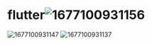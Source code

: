 # flutter![1677100931156](https://user-images.githubusercontent.com/71037128/220763036-12233009-c3af-46bf-a9d7-74b339367a31.jpg)
![1677100931147](https://user-images.githubusercontent.com/71037128/220763041-9e02f9ec-4e13-47b5-96b9-afbc22c961bf.jpg)
![1677100931137](https://user-images.githubusercontent.com/71037128/220763045-194b6d16-f95e-4138-ba41-36f21d253221.jpg)
